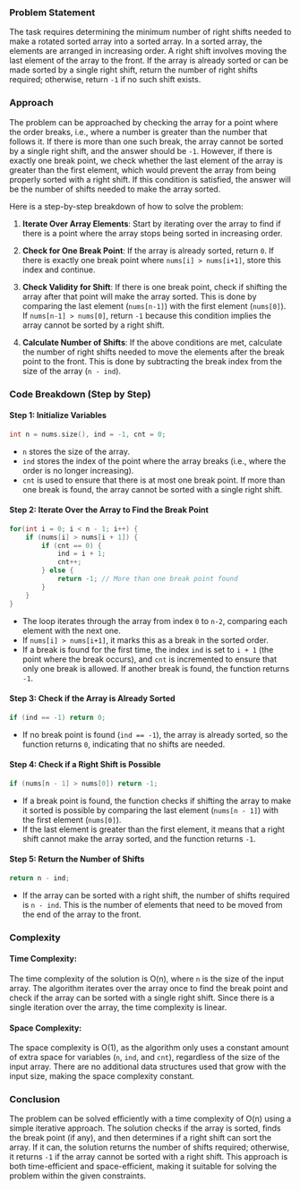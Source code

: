 ### Problem Statement

The task requires determining the minimum number of right shifts needed to make a rotated sorted array into a sorted array. In a sorted array, the elements are arranged in increasing order. A right shift involves moving the last element of the array to the front. If the array is already sorted or can be made sorted by a single right shift, return the number of right shifts required; otherwise, return `-1` if no such shift exists.

### Approach

The problem can be approached by checking the array for a point where the order breaks, i.e., where a number is greater than the number that follows it. If there is more than one such break, the array cannot be sorted by a single right shift, and the answer should be `-1`. However, if there is exactly one break point, we check whether the last element of the array is greater than the first element, which would prevent the array from being properly sorted with a right shift. If this condition is satisfied, the answer will be the number of shifts needed to make the array sorted.

Here is a step-by-step breakdown of how to solve the problem:

1. **Iterate Over Array Elements**: Start by iterating over the array to find if there is a point where the array stops being sorted in increasing order. 
   
2. **Check for One Break Point**: If the array is already sorted, return `0`. If there is exactly one break point where `nums[i] > nums[i+1]`, store this index and continue.

3. **Check Validity for Shift**: If there is one break point, check if shifting the array after that point will make the array sorted. This is done by comparing the last element (`nums[n-1]`) with the first element (`nums[0]`). If `nums[n-1] > nums[0]`, return `-1` because this condition implies the array cannot be sorted by a right shift.

4. **Calculate Number of Shifts**: If the above conditions are met, calculate the number of right shifts needed to move the elements after the break point to the front. This is done by subtracting the break index from the size of the array (`n - ind`).

### Code Breakdown (Step by Step)

#### Step 1: Initialize Variables
```cpp
int n = nums.size(), ind = -1, cnt = 0;
```
- `n` stores the size of the array.
- `ind` stores the index of the point where the array breaks (i.e., where the order is no longer increasing).
- `cnt` is used to ensure that there is at most one break point. If more than one break is found, the array cannot be sorted with a single right shift.

#### Step 2: Iterate Over the Array to Find the Break Point
```cpp
for(int i = 0; i < n - 1; i++) {
    if (nums[i] > nums[i + 1]) {
        if (cnt == 0) {
            ind = i + 1;
            cnt++;
        } else {
            return -1; // More than one break point found
        }
    }
}
```
- The loop iterates through the array from index `0` to `n-2`, comparing each element with the next one.
- If `nums[i] > nums[i+1]`, it marks this as a break in the sorted order.
- If a break is found for the first time, the index `ind` is set to `i + 1` (the point where the break occurs), and `cnt` is incremented to ensure that only one break is allowed. If another break is found, the function returns `-1`.

#### Step 3: Check if the Array is Already Sorted
```cpp
if (ind == -1) return 0;
```
- If no break point is found (`ind == -1`), the array is already sorted, so the function returns `0`, indicating that no shifts are needed.

#### Step 4: Check if a Right Shift is Possible
```cpp
if (nums[n - 1] > nums[0]) return -1;
```
- If a break point is found, the function checks if shifting the array to make it sorted is possible by comparing the last element (`nums[n - 1]`) with the first element (`nums[0]`).
- If the last element is greater than the first element, it means that a right shift cannot make the array sorted, and the function returns `-1`.

#### Step 5: Return the Number of Shifts
```cpp
return n - ind;
```
- If the array can be sorted with a right shift, the number of shifts required is `n - ind`. This is the number of elements that need to be moved from the end of the array to the front.

### Complexity

#### Time Complexity:
The time complexity of the solution is O(n), where `n` is the size of the input array. The algorithm iterates over the array once to find the break point and check if the array can be sorted with a single right shift. Since there is a single iteration over the array, the time complexity is linear.

#### Space Complexity:
The space complexity is O(1), as the algorithm only uses a constant amount of extra space for variables (`n`, `ind`, and `cnt`), regardless of the size of the input array. There are no additional data structures used that grow with the input size, making the space complexity constant.

### Conclusion

The problem can be solved efficiently with a time complexity of O(n) using a simple iterative approach. The solution checks if the array is sorted, finds the break point (if any), and then determines if a right shift can sort the array. If it can, the solution returns the number of shifts required; otherwise, it returns `-1` if the array cannot be sorted with a right shift. This approach is both time-efficient and space-efficient, making it suitable for solving the problem within the given constraints.